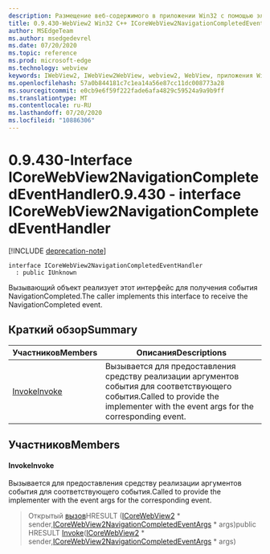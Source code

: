 ```yaml
---
description: Размещение веб-содержимого в приложении Win32 с помощью элемента управления Microsoft Edge WebView2
title: 0.9.430-WebView2 Win32 C++ ICoreWebView2NavigationCompletedEventHandler
author: MSEdgeTeam
ms.author: msedgedevrel
ms.date: 07/20/2020
ms.topic: reference
ms.prod: microsoft-edge
ms.technology: webview
keywords: IWebView2, IWebView2WebView, webview2, WebView, приложения Win32, Win32, EDGE, ICoreWebView2, ICoreWebView2Host, элемент управления "веб-браузер", HTML Edge
ms.openlocfilehash: 57a0b844181c7c1ea14a56e87cc11dc008773a28
ms.sourcegitcommit: e0cb9e6f59f222fade6afa4829c59524a9a9b9ff
ms.translationtype: MT
ms.contentlocale: ru-RU
ms.lasthandoff: 07/20/2020
ms.locfileid: "10886306"
---
```

# <span data-ttu-id="92155-104">0.9.430-Interface ICoreWebView2NavigationCompletedEventHandler</span><span class="sxs-lookup"><span data-stu-id="92155-104">0.9.430 - interface ICoreWebView2NavigationCompletedEventHandler</span></span> 

[!INCLUDE [deprecation-note](../../includes/deprecation-note.md)]

```
interface ICoreWebView2NavigationCompletedEventHandler
  : public IUnknown
```

<span data-ttu-id="92155-105">Вызывающий объект реализует этот интерфейс для получения события NavigationCompleted.</span><span class="sxs-lookup"><span data-stu-id="92155-105">The caller implements this interface to receive the NavigationCompleted event.</span></span>

## <span data-ttu-id="92155-106">Краткий обзор</span><span class="sxs-lookup"><span data-stu-id="92155-106">Summary</span></span>

 <span data-ttu-id="92155-107">Участников</span><span class="sxs-lookup"><span data-stu-id="92155-107">Members</span></span>                        | <span data-ttu-id="92155-108">Описания</span><span class="sxs-lookup"><span data-stu-id="92155-108">Descriptions</span></span>
--------------------------------|---------------------------------------------
[<span data-ttu-id="92155-109">Invoke</span><span class="sxs-lookup"><span data-stu-id="92155-109">Invoke</span></span>](#invoke) | <span data-ttu-id="92155-110">Вызывается для предоставления средству реализации аргументов события для соответствующего события.</span><span class="sxs-lookup"><span data-stu-id="92155-110">Called to provide the implementer with the event args for the corresponding event.</span></span>

## <span data-ttu-id="92155-111">Участников</span><span class="sxs-lookup"><span data-stu-id="92155-111">Members</span></span>

#### <span data-ttu-id="92155-112">Invoke</span><span class="sxs-lookup"><span data-stu-id="92155-112">Invoke</span></span> 

<span data-ttu-id="92155-113">Вызывается для предоставления средству реализации аргументов события для соответствующего события.</span><span class="sxs-lookup"><span data-stu-id="92155-113">Called to provide the implementer with the event args for the corresponding event.</span></span>

> <span data-ttu-id="92155-114">Открытый [вызов](#invoke)HRESULT ([ICoreWebView2](ICoreWebView2.md) \* sender,[ICoreWebView2NavigationCompletedEventArgs](ICoreWebView2NavigationCompletedEventArgs.md) \* args)</span><span class="sxs-lookup"><span data-stu-id="92155-114">public HRESULT [Invoke](#invoke)([ICoreWebView2](ICoreWebView2.md) \* sender,[ICoreWebView2NavigationCompletedEventArgs](ICoreWebView2NavigationCompletedEventArgs.md) \* args)</span></span>

